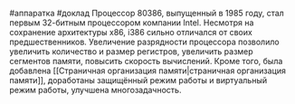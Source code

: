 #аппаратка #доклад
Процессор 80386, выпущенный в 1985 году, стал первым 32-битным процессором компании Intel. Несмотря на сохранение архитектуры x86, i386 сильно отличался от своих предшественников. Увеличение разрядности процессора позволило увеличить количество и размер регистров, увеличить размер сегментов памяти, повысить скорость вычислений. Кроме того, была добавлена [[Страничная организация памяти|страничная организация памяти]], доработаны защищённый режим работы и виртуальный режим работы, улучшена многозадачность.